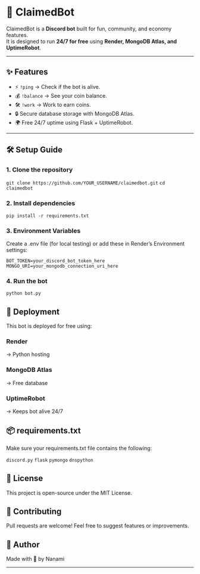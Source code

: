 # 🖤 ClaimedBot

ClaimedBot is a **Discord bot** built for fun, community, and economy features.  
It is designed to run **24/7 for free** using **Render, MongoDB Atlas, and UptimeRobot**.

---

## ✨ Features
- ⚡ `!ping` → Check if the bot is alive.  
- 💰 `!balance` → See your coin balance.  
- 🛠️ `!work` → Work to earn coins.  
- 🔒 Secure database storage with MongoDB Atlas.  
- 🌍 Free 24/7 uptime using Flask + UptimeRobot.  

---

## 🛠️ Setup Guide

### 1. Clone the repository
```git clone https://github.com/YOUR_USERNAME/claimedbot.git```
```cd claimedbot```

### 2. Install dependencies
```pip install -r requirements.txt```

### 3. Environment Variables

Create a .env file (for local testing) or add these in Render’s Environment settings:

```BOT_TOKEN=your_discord_bot_token_here```
```MONGO_URI=your_mongodb_connection_uri_here```

### 4. Run the bot

```python bot.py```

## 🚀 Deployment

This bot is deployed for free using:

### Render
 → Python hosting

### MongoDB Atlas
 → Free database

### UptimeRobot
 → Keeps bot alive 24/7

## 📦 requirements.txt

Make sure your requirements.txt file contains the following:

```discord.py```
```flask```
```pymongo```
```dnspython```

## 📜 License

This project is open-source under the MIT License.

## 🤝 Contributing

Pull requests are welcome! Feel free to suggest features or improvements.

## 👤 Author

Made with 🖤 by Nanami

---
